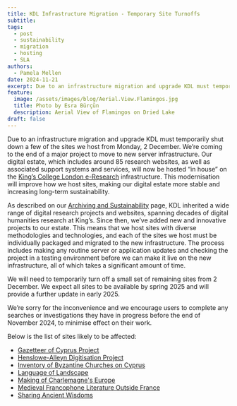 ```yaml
---
title: KDL Infrastructure Migration - Temporary Site Turnoffs
subtitle:
tags:
  - post
  - sustainability
  - migration
  - hosting
  - SLA
authors:
  - Pamela Mellen
date: 2024-11-21
excerpt: Due to an infrastructure migration and upgrade KDL must temporarily shut down a few of the sites we host from Monday, 2 December.
feature:
  image: /assets/images/blog/Aerial.View.Flamingos.jpg
  title: Photo by Esra Bürçün
  description: Aerial View of Flamingos on Dried Lake
draft: false
---
```


Due to an infrastructure migration and upgrade KDL must temporarily shut down a few of the sites we host from Monday, 2 December. We’re coming to the end of a major project to move to new server infrastructure. Our digital estate, which includes around 85 research websites, as well as associated support systems and services, will now be hosted “in house” on the [King’s College London e-Research](https://www.kcl.ac.uk/research/facilities/e-research) infrastructure. This modernisation will improve how we host sites, making our digital estate more stable and increasing long-term sustainability.

As described on our [Archiving and Sustainability](https://kdl.kcl.ac.uk/about/archiving-and-sustainability/) page, KDL inherited a wide range of digital research projects and websites, spanning decades of digital humanities research at King’s. Since then, we’ve added new and innovative projects to our estate. This means that we host sites with diverse methodologies and technologies, and each of the sites we host must be individually packaged and migrated to the new infrastructure. The process includes making any routine server or application updates and checking the project in a testing environment before we can make it live on the new infrastructure, all of which takes a significant amount of time.

We will need to temporarily turn off a small set of remaining sites from 2 December. We expect all sites to be available by spring 2025 and will provide a further update in early 2025.

We’re sorry for the inconvenience and we encourage users to complete any searches or investigations they have in progress before the end of November 2024, to minimise effect on their work.

Below is the list of sites likely to be affected:

- [Gazetteer of Cyprus Project](https://kdl.kcl.ac.uk/projects/cyprus/)
- [Henslowe-Alleyn Digitisation Project](https://kdl.kcl.ac.uk/projects/henslowe-alleyn-website/)
- [Inventory of Byzantine Churches on Cyprus](https://kdl.kcl.ac.uk/projects/ibcc/)
- [Language of Landscape](https://kdl.kcl.ac.uk/projects/langscape/)
- [Making of Charlemagne's Europe](https://kdl.kcl.ac.uk/projects/mkcheur/)
- [Medieval Francophone Literature Outside France](https://kdl.kcl.ac.uk/projects/medieval-francophone-literature-outside-france/)
- [Sharing Ancient Wisdoms](https://kdl.kcl.ac.uk/projects/sharing-ancient-wisdoms/)
